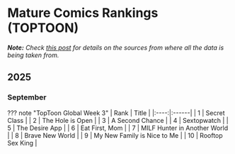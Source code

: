 # Mature Comics Rankings (TOPTOON)

***Note:** Check [this post](../../posts/2025/20250918-weekly-monthly-ranking-post.md) for details on the sources from where all the data is being taken from.*

## 2025

### September

<!--8<-- [start:toptoon-2509w3] -->
??? note "TopToon Global Week 3"
    | Rank | Title |
    |:----:|:------|
    | 1 | Secret Class |
    | 2 | The Hole is Open |
    | 3 | A Second Chance |
    | 4 | Sextopwatch |
    | 5 | The Desire App |
    | 6 | Eat First, Mom |
    | 7 | MILF Hunter in Another World |
    | 8 | Brave New World |
    | 9 | My New Family is Nice to Me |
    | 10 | Rooftop Sex King |
<!--8<-- [end:toptoon-2509w3] -->
